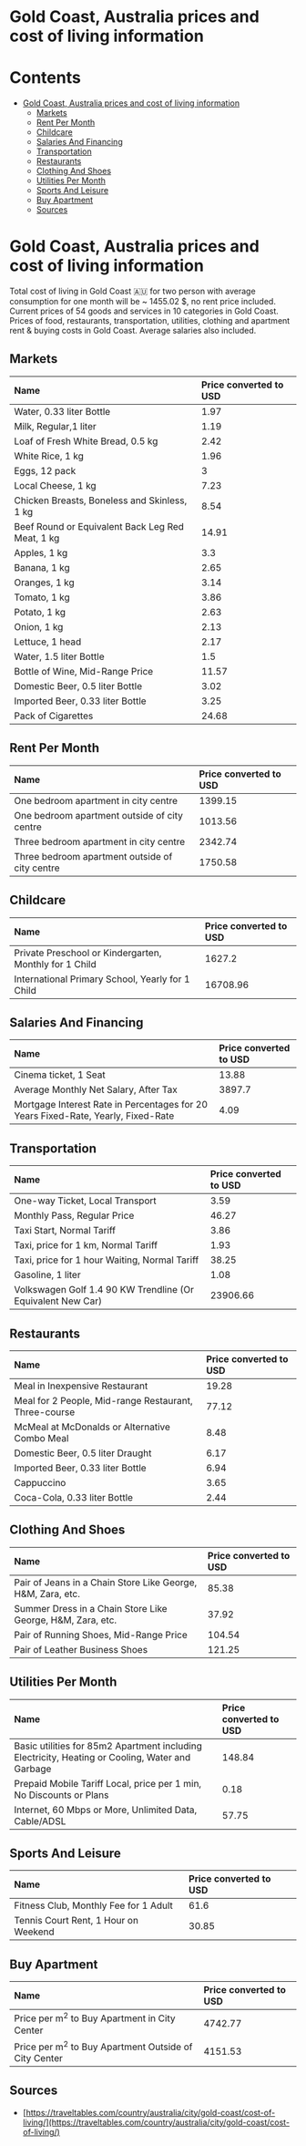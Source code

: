 
Gold Coast, Australia prices and cost of living information
===========================================================

Contents
========

* [Gold Coast, Australia prices and cost of living information](#gold-coast-australia-prices-and-cost-of-living-information)
	* [Markets](#markets)
	* [Rent Per Month](#rent-per-month)
	* [Childcare](#childcare)
	* [Salaries And Financing](#salaries-and-financing)
	* [Transportation](#transportation)
	* [Restaurants](#restaurants)
	* [Clothing And Shoes](#clothing-and-shoes)
	* [Utilities Per Month](#utilities-per-month)
	* [Sports And Leisure](#sports-and-leisure)
	* [Buy Apartment](#buy-apartment)
	* [Sources](#sources)

# Gold Coast, Australia prices and cost of living information


Total cost of living in Gold Coast 🇦🇺 for two person with average consumption for one month will be ~ 1455.02 $, no rent
 price included. Current prices of 54 goods and services in 10 categories  in Gold Coast. Prices of food, restaurants, 
transportation, utilities, clothing and apartment rent & buying costs in Gold Coast. Average salaries also included.
## Markets

|Name|Price converted to USD|
| :--- | :--- |
|Water, 0.33 liter Bottle|1.97|
|Milk, Regular,1 liter|1.19|
|Loaf of Fresh White Bread, 0.5 kg|2.42|
|White Rice, 1 kg|1.96|
|Eggs, 12 pack|3|
|Local Cheese, 1 kg|7.23|
|Chicken Breasts, Boneless and Skinless, 1 kg|8.54|
|Beef Round or Equivalent Back Leg Red Meat, 1 kg |14.91|
|Apples, 1 kg|3.3|
|Banana, 1 kg|2.65|
|Oranges, 1 kg|3.14|
|Tomato, 1 kg|3.86|
|Potato, 1 kg|2.63|
|Onion, 1 kg|2.13|
|Lettuce, 1 head|2.17|
|Water, 1.5 liter Bottle|1.5|
|Bottle of Wine, Mid-Range Price|11.57|
|Domestic Beer, 0.5 liter Bottle|3.02|
|Imported Beer, 0.33 liter Bottle|3.25|
|Pack of Cigarettes|24.68|
  

## Rent Per Month

|Name|Price converted to USD|
| :--- | :--- |
|One bedroom apartment in city centre|1399.15|
|One bedroom apartment outside of city centre|1013.56|
|Three bedroom apartment in city centre|2342.74|
|Three bedroom apartment outside of city centre|1750.58|
  

## Childcare

|Name|Price converted to USD|
| :--- | :--- |
|Private Preschool or Kindergarten, Monthly for 1 Child|1627.2|
|International Primary School, Yearly for 1 Child|16708.96|
  

## Salaries And Financing

|Name|Price converted to USD|
| :--- | :--- |
|Cinema ticket, 1 Seat|13.88|
|Average Monthly Net Salary, After Tax|3897.7|
|Mortgage Interest Rate in Percentages for 20 Years Fixed-Rate, Yearly, Fixed-Rate|4.09|
  

## Transportation

|Name|Price converted to USD|
| :--- | :--- |
|One-way Ticket, Local Transport|3.59|
|Monthly Pass, Regular Price|46.27|
|Taxi Start, Normal Tariff|3.86|
|Taxi, price for 1 km, Normal Tariff|1.93|
|Taxi, price for 1 hour Waiting, Normal Tariff|38.25|
|Gasoline, 1 liter|1.08|
|Volkswagen Golf 1.4 90 KW Trendline (Or Equivalent New Car)|23906.66|
  

## Restaurants

|Name|Price converted to USD|
| :--- | :--- |
|Meal in Inexpensive Restaurant|19.28|
|Meal for 2 People, Mid-range Restaurant, Three-course|77.12|
|McMeal at McDonalds or Alternative Combo Meal|8.48|
|Domestic Beer, 0.5 liter Draught|6.17|
|Imported Beer, 0.33 liter Bottle|6.94|
|Cappuccino|3.65|
|Coca-Cola, 0.33 liter Bottle|2.44|
  

## Clothing And Shoes

|Name|Price converted to USD|
| :--- | :--- |
|Pair of Jeans in a Chain Store Like George, H&M, Zara, etc.|85.38|
|Summer Dress in a Chain Store Like George, H&M, Zara, etc.|37.92|
|Pair of Running Shoes, Mid-Range Price|104.54|
|Pair of Leather Business Shoes|121.25|
  

## Utilities Per Month

|Name|Price converted to USD|
| :--- | :--- |
|Basic utilities for 85m2 Apartment including Electricity, Heating or Cooling, Water and Garbage|148.84|
|Prepaid Mobile Tariff Local, price per 1 min, No Discounts or Plans|0.18|
|Internet, 60 Mbps or More, Unlimited Data, Cable/ADSL|57.75|
  

## Sports And Leisure

|Name|Price converted to USD|
| :--- | :--- |
|Fitness Club, Monthly Fee for 1 Adult|61.6|
|Tennis Court Rent, 1 Hour on Weekend|30.85|
  

## Buy Apartment

|Name|Price converted to USD|
| :--- | :--- |
|Price per m<sup>2</sup> to Buy Apartment in City Center|4742.77|
|Price per m<sup>2</sup> to Buy Apartment Outside of City Center|4151.53|
  

## Sources

- [https://traveltables.com/country/australia/city/gold-coast/cost-of-living/](https://traveltables.com/country/australia/city/gold-coast/cost-of-living/)
